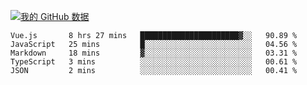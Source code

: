 [![我的 GitHub 数据](https://github-readme-stats.vercel.app/api?username=unbrain&?theme=dark)]()

<!--START_SECTION:waka-->
```text
Vue.js       8 hrs 27 mins   ██████████████████████▓░░   90.89 % 
JavaScript   25 mins         █░░░░░░░░░░░░░░░░░░░░░░░░   04.56 % 
Markdown     18 mins         ▓░░░░░░░░░░░░░░░░░░░░░░░░   03.31 % 
TypeScript   3 mins          ░░░░░░░░░░░░░░░░░░░░░░░░░   00.61 % 
JSON         2 mins          ░░░░░░░░░░░░░░░░░░░░░░░░░   00.41 % 
```
<!--END_SECTION:waka-->
